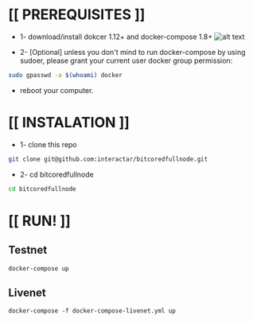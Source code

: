 # [[ PREREQUISITES ]] 

* 1- download/install dokcer 1.12+ and docker-compose 1.8+
![alt text](http://www.pngall.com/wp-content/uploads/2016/05/Trollface-PNG.png)

* 2- [Optional] unless you don't mind to run docker-compose by using sudoer, please grant your current user docker group permission:
```sh
sudo gpasswd -a $(whoami) docker 
```
* reboot your computer.

# [[ INSTALATION ]] 

* 1- clone this repo
```sh
git clone git@github.com:interactar/bitcoredfullnode.git
```

* 2- cd bitcoredfullnode
```sh
cd bitcoredfullnode
```
# [[ RUN! ]]
## Testnet

`docker-compose up `

## Livenet

`docker-compose -f docker-compose-livenet.yml up `


